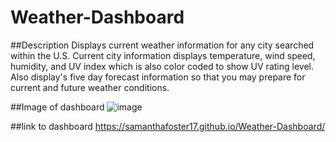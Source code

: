 # Weather-Dashboard

##Description
Displays current weather information for any city searched within the U.S.
Current city information displays temperature, wind speed, humidity, and UV index which is also color coded to show UV rating level. 
Also display's five day forecast information so that you may prepare for current and future weather conditions.

##Image of dashboard
![image](https://user-images.githubusercontent.com/68489432/94578338-9d4cff00-0245-11eb-93ea-19d5a5b7c02b.png)

##link to dashboard
https://samanthafoster17.github.io/Weather-Dashboard/


